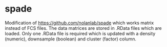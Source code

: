 spade
=====

Modification of https://github.com/nolanlab/spade which works matrix instead of FCS files.
The data matrices are stored in .RData files which are loaded.
Only one .RData file is required which is updated with a density (numeric), downsample (boolean) and cluster (factor) column.

